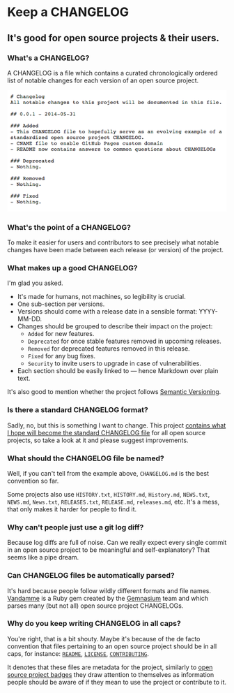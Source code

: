 # Keep a CHANGELOG

## It's good for open source projects &amp; their users.

### What's a CHANGELOG?
A CHANGELOG is a file which contains a curated chronologically ordered 
list of notable changes for each version of an open source project.

[![Changelog Example](assets/images/changelog_example.png)](CHANGELOG.md)

### What's the point of a CHANGELOG?
To make it easier for users and contributors to see precisely what 
notable changes have been made between each release (or version) of the project.

### What makes up a good CHANGELOG?
I'm glad you asked.

- It's made for humans, not machines, so legibility is crucial.
- One sub-section per versions.
- Versions should come with a release date in a sensible format: YYYY-MM-DD.
- Changes should be grouped to describe their impact on the project:
  - `Added` for new features.
  - `Deprecated` for once stable features removed in upcoming releases.
  - `Removed` for deprecated features removed in this release.
  - `Fixed` for any bug fixes.
  - `Security` to invite users to upgrade in case of vulnerabilities.
- Each section should be easily linked to — hence Markdown over plain text.

It's also good to mention whether the project 
follows [Semantic Versioning](http://semver.org/).

### Is there a standard CHANGELOG format?
Sadly, no, but this is something I want to change. This project 
[contains what I hope will become the standard CHANGELOG file](CHANGELOG.md) 
for all open source projects, so take a look at it and please suggest improvements.

### What should the CHANGELOG file be named?
Well, if you can't tell from the example above, `CHANGELOG.md` is the 
best convention so far.

Some projects also use `HISTORY.txt`, `HISTORY.md`, `History.md`, `NEWS.txt`, 
`NEWS.md`, `News.txt`, `RELEASES.txt`, `RELEASE.md`, `releases.md`, etc.
It's a mess, that only makes it harder for people to find it.

### Why can't people just use a git log diff?
Because log diffs are full of noise. Can we really expect every single 
commit in an open source project to be meaningful and self-explanatory? 
That seems like a pipe dream.

### Can CHANGELOG files be automatically parsed?
It's hard because people follow wildly different formats and file names. 
[Vandamme](https://github.com/tech-angels/vandamme/) is a Ruby gem 
created by the [Gemnasium](http://gemnasium.com) team and which parses 
many (but not all) open source project CHANGELOGs.

### Why do you keep writing CHANGELOG in all caps?
You're right, that is a bit shouty. Maybe it's because of the de facto 
convention that files pertaining to an open source project should be in 
all caps, for instance: [`README`](README.md), [`LICENSE`](LICENSE), 
[`CONTRIBUTING`](CONTRIBUTING.md).

It denotes that these files are metadata for the project, similarly to 
[open source project badges](http://shields.io/) they draw attention to 
themselves as information people should be aware of if they mean to use 
the project or contribute to it.


